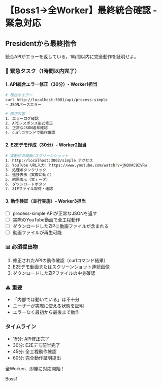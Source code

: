 # 【Boss1→全Worker】最終統合確認 - 緊急対応

## Presidentから最終指令

統合APIがエラーを返している。1時間以内に完全動作を証明せよ。

### 🚨 緊急タスク（1時間以内完了）

#### 1. API統合エラー修正（30分）- Worker1担当
```bash
# 現在のエラー
curl http://localhost:3001/api/process-simple 
→ JSONパースエラー

# 修正内容
1. エラーログ確認
2. APIレスポンス形式修正  
3. 正常なJSON返却確認
4. curlコマンドで動作確認
```

#### 2. E2Eデモ作成（30分）- Worker2担当
```bash
# 実動作の録画/スクリーンショット
1. http://localhost:3002/simple アクセス
2. YouTube URL入力: https://www.youtube.com/watch?v=jNQXAC9IVRw
3. 処理ボタンクリック
4. 進捗表示（実際に動く）
5. 結果表示（実データ）
6. ダウンロードボタン
7. ZIPファイル取得・確認
```

#### 3. 動作検証（並行実施）- Worker3担当
- [ ] process-simple APIが正常なJSONを返す
- [ ] 実際のYouTube動画で全工程動作
- [ ] ダウンロードしたZIPに動画ファイルが含まれる
- [ ] 動画ファイルが再生可能

### 📊 必須提出物
1. 修正されたAPIの動作確認（curlコマンド結果）
2. E2Eデモ動画またはスクリーンショット連続画像
3. ダウンロードしたZIPファイルの中身確認

### ⚠️ 重要
- 「内部では動いている」は不十分
- ユーザーが実際に使える状態を証明
- エラーなく最初から最後まで動作

### タイムライン
- 15分: API修正完了
- 30分: E2Eデモ前半完了
- 45分: 全工程動作確認
- 60分: 完全動作証明提出

全Worker、即座に対応開始！

Boss1